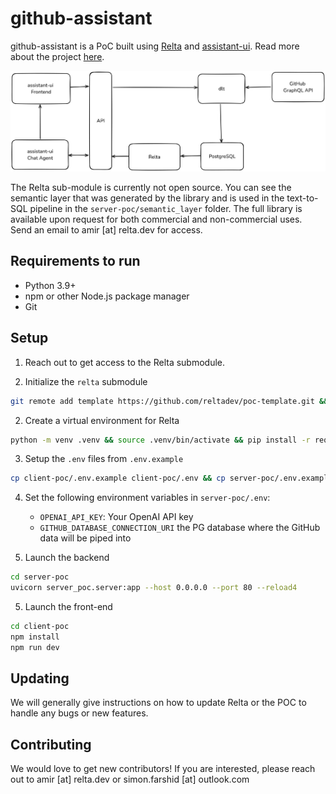 # github-assistant

github-assistant is a PoC built using [Relta](http://relta.dev) and [assistant-ui](assistant-ui.com). Read more about the project [here](http://medium.com).

![Architecture](./architecture.png)


The Relta sub-module is currently not open source. You can see the semantic layer that was generated by the library and is used in the text-to-SQL pipeline in the `server-poc/semantic_layer` folder. The full library is available upon request for both commercial and non-commercial uses. Send an email to amir [at] relta.dev for access.

## Requirements to run 

- Python 3.9+
- npm or other Node.js package manager
- Git

## Setup

1. Reach out to get access to the Relta submodule.

1. Initialize the `relta` submodule

```sh
git remote add template https://github.com/reltadev/poc-template.git && git submodule update --init --recursive
```

2. Create a virtual environment for Relta

```sh
python -m venv .venv && source .venv/bin/activate && pip install -r requirements.txt
```

3. Setup the `.env` files from `.env.example`

```sh
cp client-poc/.env.example client-poc/.env && cp server-poc/.env.example server-poc/.env
```

4. Set the following environment variables in `server-poc/.env`:
    - `OPENAI_API_KEY`: Your OpenAI API key
    - `GITHUB_DATABASE_CONNECTION_URI` the PG database where the GitHub data will be piped into

5. Launch the backend 

```sh
cd server-poc
uvicorn server_poc.server:app --host 0.0.0.0 --port 80 --reload4
```

5. Launch the front-end 

```sh
cd client-poc
npm install
npm run dev
```



## Updating

We will generally give instructions on how to update Relta or the POC to handle any bugs or new features.



## Contributing

We would love to get new contributors! If you are interested, please reach out to amir [at] relta.dev or simon.farshid [at] outlook.com